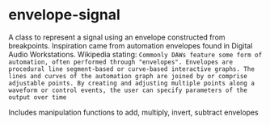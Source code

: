 # envelope-signal
A class to represent a signal using an envelope constructed from breakpoints.
Inspiration came from automation envelopes found in Digital Audio Workstations.
Wikipedia stating:
`Commonly DAWs feature some form of automation, often performed through "envelopes". Envelopes are procedural line segment-based or curve-based interactive graphs. The lines and curves of the automation graph are joined by or comprise adjustable points. By creating and adjusting multiple points along a waveform or control events, the user can specify parameters of the output over time`

Includes manipulation functions to add, multiply, invert, subtract envelopes